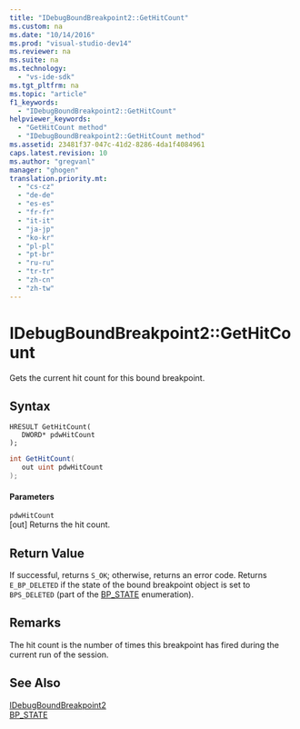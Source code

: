 ```yaml
---
title: "IDebugBoundBreakpoint2::GetHitCount"
ms.custom: na
ms.date: "10/14/2016"
ms.prod: "visual-studio-dev14"
ms.reviewer: na
ms.suite: na
ms.technology: 
  - "vs-ide-sdk"
ms.tgt_pltfrm: na
ms.topic: "article"
f1_keywords: 
  - "IDebugBoundBreakpoint2::GetHitCount"
helpviewer_keywords: 
  - "GetHitCount method"
  - "IDebugBoundBreakpoint2::GetHitCount method"
ms.assetid: 23481f37-047c-41d2-8286-4da1f4084961
caps.latest.revision: 10
ms.author: "gregvanl"
manager: "ghogen"
translation.priority.mt: 
  - "cs-cz"
  - "de-de"
  - "es-es"
  - "fr-fr"
  - "it-it"
  - "ja-jp"
  - "ko-kr"
  - "pl-pl"
  - "pt-br"
  - "ru-ru"
  - "tr-tr"
  - "zh-cn"
  - "zh-tw"
---
```

# IDebugBoundBreakpoint2::GetHitCount
Gets the current hit count for this bound breakpoint.  
  
## Syntax  
  
```cpp#  
HRESULT GetHitCount(   
   DWORD* pdwHitCount  
);  
```  
  
```c#  
int GetHitCount(   
   out uint pdwHitCount  
);  
```  
  
#### Parameters  
 `pdwHitCount`  
 [out] Returns the hit count.  
  
## Return Value  
 If successful, returns `S_OK`; otherwise, returns an error code. Returns `E_BP_DELETED` if the state of the bound breakpoint object is set to `BPS_DELETED` (part of the [BP_STATE](../extensibility/bp_state.md) enumeration).  
  
## Remarks  
 The hit count is the number of times this breakpoint has fired during the current run of the session.  
  
## See Also  
 [IDebugBoundBreakpoint2](../extensibility/idebugboundbreakpoint2.md)   
 [BP_STATE](../extensibility/bp_state.md)
